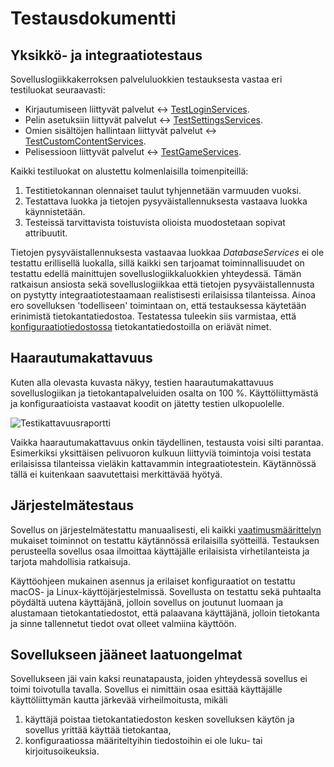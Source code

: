 # Testausdokumentti

## Yksikkö- ja integraatiotestaus

Sovelluslogiikkakerroksen palveluluokkien testauksesta vastaa eri testiluokat seuraavasti:

- Kirjautumiseen liittyvät palvelut <-> [TestLoginServices](https://github.com/samushka13/ot-harjoitustyo/blob/master/src/tests/login_services_test.py).
- Pelin asetuksiin liittyvät palvelut <-> [TestSettingsServices](https://github.com/samushka13/ot-harjoitustyo/blob/master/src/tests/settings_services_test.py).
- Omien sisältöjen hallintaan liittyvät palvelut <-> [TestCustomContentServices](https://github.com/samushka13/ot-harjoitustyo/blob/master/src/tests/custom_content_services_test.py).
- Pelisessioon liittyvät palvelut <-> [TestGameServices](https://github.com/samushka13/ot-harjoitustyo/blob/master/src/tests/game_services_test.py).

Kaikki testiluokat on alustettu kolmenlaisilla toimenpiteillä:

1. Testitietokannan olennaiset taulut tyhjennetään varmuuden vuoksi.
2. Testattava luokka ja tietojen pysyväistallennuksesta vastaava luokka käynnistetään.
3. Testeissä tarvittavista toistuvista olioista muodostetaan sopivat attribuutit.

Tietojen pysyväistallennuksesta vastaavaa luokkaa *DatabaseServices* ei ole testattu erillisellä luokalla, sillä kaikki sen tarjoamat toiminnallisuudet on testattu edellä mainittujen sovelluslogiikkaluokkien yhteydessä. Tämän ratkaisun ansiosta sekä sovelluslogiikkaa että tietojen pysyväistallennusta on pystytty integraatiotestaamaan realistisesti erilaisissa tilanteissa. Ainoa ero sovelluksen 'todelliseen' toimintaan on, että testauksessa käytetään erinimistä tietokantatiedostoa. Testatessa tuleekin siis varmistaa, että [konfiguraatiotiedostossa](https://github.com/samushka13/ot-harjoitustyo/blob/master/config.txt) tietokantatiedostoilla on eriävät nimet.

## Haarautumakattavuus

Kuten alla olevasta kuvasta näkyy, testien haarautumakattavuus sovelluslogiikan ja tietokantapalveluiden osalta on 100 %. Käyttöliittymästä ja konfiguraatioista vastaavat koodit on jätetty testien ulkopuolelle. 

![Testikattavuusraportti](kaaviot/coverage_report.png)

Vaikka haarautumakattavuus onkin täydellinen, testausta voisi silti parantaa. Esimerkiksi yksittäisen pelivuoron kulkuun liittyviä toimintoja voisi testata erilaisissa tilanteissa vieläkin kattavammin integraatiotestein. Käytännössä tällä ei kuitenkaan saavutettaisi merkittävää hyötyä.

## Järjestelmätestaus

Sovellus on järjestelmätestattu manuaalisesti, eli kaikki [vaatimusmäärittelyn](https://github.com/samushka13/ot-harjoitustyo/blob/master/dokumentaatio/vaatimusmaarittely.md) mukaiset toiminnot on testattu käytännössä erilaisilla syötteillä. Testauksen perusteella sovellus osaa ilmoittaa käyttäjälle erilaisista virhetilanteista ja tarjota mahdollisia ratkaisuja.

Käyttöohjeen mukainen asennus ja erilaiset konfiguraatiot on testattu macOS- ja Linux-käyttöjärjestelmissä. Sovellusta on testattu sekä puhtaalta pöydältä uutena käyttäjänä, jolloin sovellus on joutunut luomaan ja alustamaan tietokantatiedostot, että palaavana käyttäjänä, jolloin tietokanta ja sinne tallennetut tiedot ovat olleet valmiina käyttöön.

## Sovellukseen jääneet laatuongelmat

Sovellukseen jäi vain kaksi reunatapausta, joiden yhteydessä sovellus ei toimi toivotulla tavalla. Sovellus ei nimittäin osaa esittää käyttäjälle käyttöliittymän kautta järkevää virheilmoitusta, mikäli

1. käyttäjä poistaa tietokantatiedoston kesken sovelluksen käytön ja sovellus yrittää käyttää tietokantaa,
2. konfiguraatiossa määriteltyihin tiedostoihin ei ole luku- tai kirjoitusoikeuksia.

